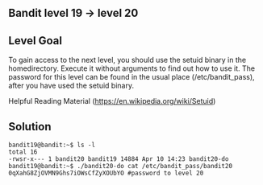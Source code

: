 ## Bandit level 19 -> level 20

## Level Goal
To gain access to the next level, you should use the setuid binary in the homedirectory. Execute it without arguments to find out how to use it. The password for this level can be found in the usual place (/etc/bandit_pass), after you have used the setuid binary.

Helpful Reading Material (https://en.wikipedia.org/wiki/Setuid)

## Solution
```
bandit19@bandit:~$ ls -l
total 16
-rwsr-x--- 1 bandit20 bandit19 14884 Apr 10 14:23 bandit20-do
bandit19@bandit:~$ ./bandit20-do cat /etc/bandit_pass/bandit20
0qXahG8ZjOVMN9Ghs7iOWsCfZyXOUbYO #password to level 20
```
